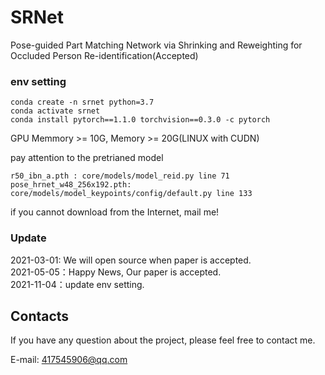 # SRNet
Pose-guided Part Matching Network via Shrinking and Reweighting for Occluded Person
Re-identification(Accepted)

### env setting
```
conda create -n srnet python=3.7
conda activate srnet
conda install pytorch==1.1.0 torchvision==0.3.0 -c pytorch
```
GPU Memmory >= 10G, Memory >= 20G(LINUX with CUDN)

pay attention to the pretrianed model
```
r50_ibn_a.pth : core/models/model_reid.py line 71
pose_hrnet_w48_256x192.pth: core/models/model_keypoints/config/default.py line 133
```
if you cannot download from the Internet, mail me!
### Update
2021-03-01: We will open source when paper is accepted.  
2021-05-05：Happy News, Our paper is accepted.  
2021-11-04：update env setting.  


## Contacts
If you have any question about the project, please feel free to contact me.

E-mail: 417545906@qq.com

